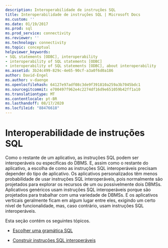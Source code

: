 ```yaml
---
description: Interoperabilidade de instruções SQL
title: Interoperabilidade de instruções SQL | Microsoft Docs
ms.custom: ''
ms.date: 01/19/2017
ms.prod: sql
ms.prod_service: connectivity
ms.reviewer: ''
ms.technology: connectivity
ms.topic: conceptual
helpviewer_keywords:
- SQL statements [ODBC], interoperability
- interoperability of SQL statements [ODBC]
- interoperability of SQL statements [ODBC], about interoperability
ms.assetid: 3b24c499-829c-4e65-90cf-a3a0f6d0a186
author: David-Engel
ms.author: v-daenge
ms.openlocfilehash: 64127e97adf08c3de9f391810a259a3b7045bdc1
ms.sourcegitcommit: e700497f962e4c2274df16d9e651059b42ff1a10
ms.translationtype: MT
ms.contentlocale: pt-BR
ms.lasthandoff: 08/17/2020
ms.locfileid: "88476618"
---
```

# <a name="interoperability-of-sql-statements"></a>Interoperabilidade de instruções SQL
Como o restante de um aplicativo, as instruções SQL podem ser interoperáveis ou específicas do DBMS. E, assim como o restante do aplicativo, a escolha de como as instruções SQL interoperáveis precisam depender do tipo de aplicativo. Os aplicativos personalizados têm menos probabilidade de usar instruções SQL interoperáveis, pois normalmente são projetados para explorar os recursos de um ou possivelmente dois DBMSs. Aplicativos genéricos usam instruções SQL interoperáveis porque são projetados para trabalhar com uma variedade de DBMSs. E os aplicativos verticais geralmente ficam em algum lugar entre eles, exigindo um certo nível de funcionalidade, mas, caso contrário, usam instruções SQL interoperáveis.  
  
 Esta seção contém os seguintes tópicos.  
  
-   [Escolher uma gramática SQL](../../../odbc/reference/develop-app/choosing-an-sql-grammar.md)  
  
-   [Construir instruções SQL interoperáveis](../../../odbc/reference/develop-app/constructing-interoperable-sql-statements.md)
